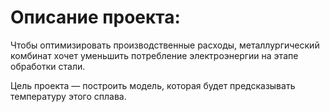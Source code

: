 # Описание проекта: 
Чтобы оптимизировать производственные расходы, металлургический комбинат хочет уменьшить потребление электроэнергии на этапе обработки стали. 

Цель проекта — построить модель, которая будет предсказывать температуру этого сплава.


